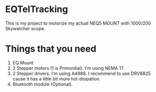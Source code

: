 # EQTelTracking

This is my project to motorize my actual NEQ5 MOUNT with 1000/200 Skywatcher scope.

# Things that you need

1. EQ Mount
2. 2 Stepper motors (1 is Primordial). I'm using NEMA 17.
3. 2 Stepper drivers. I'm using A4988. I recommend to use DRV8825 cause it has a little bit more hot disipation.
4. Bluetooth module (Optional).
